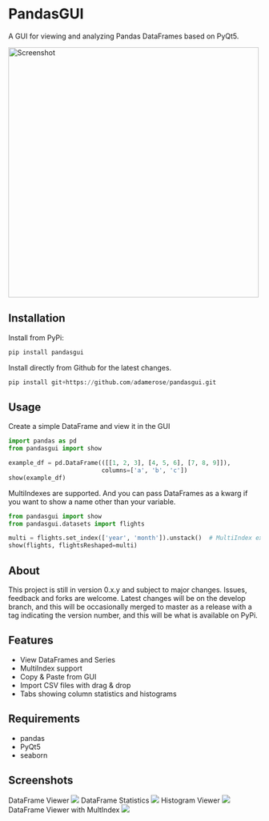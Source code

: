 # PandasGUI

A GUI for viewing and analyzing Pandas DataFrames based on PyQt5.

<img src="https://raw.githubusercontent.com/adamerose/pandasgui/master/docs/screenshot1.png" alt="Screenshot" width="500"/>

## Installation

Install from PyPi:

```python
pip install pandasgui
```

Install directly from Github for the latest changes.

```python
pip install git+https://github.com/adamerose/pandasgui.git
```


## Usage
Create a simple DataFrame and view it in the GUI
```python
import pandas as pd
from pandasgui import show

example_df = pd.DataFrame(([[1, 2, 3], [4, 5, 6], [7, 8, 9]]),
                          columns=['a', 'b', 'c'])
show(example_df)
```

MultiIndexes are supported. And you can pass DataFrames as a kwarg if you want to show a name other than your variable.
```python
from pandasgui import show
from pandasgui.datasets import flights

multi = flights.set_index(['year', 'month']).unstack()  # MultiIndex example
show(flights, flightsReshaped=multi)
```

## About
This project is still in version 0.x.y and subject to major changes. Issues, feedback and forks are welcome. 
Latest changes will be on the develop branch, and this will be occasionally merged to master as a release with a
tag indicating the version number, and this will be what is available on PyPi.

## Features
- View DataFrames and Series
- MultiIndex support
- Copy & Paste from GUI
- Import CSV files with drag & drop
- Tabs showing column statistics and histograms

## Requirements
- pandas
- PyQt5
- seaborn

## Screenshots
DataFrame Viewer
![](https://raw.githubusercontent.com/adamerose/pandasgui/master/docs/screenshot1.png)
DataFrame Statistics
![](https://raw.githubusercontent.com/adamerose/pandasgui/master/docs/screenshot2.png)
Histogram Viewer
![](https://raw.githubusercontent.com/adamerose/pandasgui/master/docs/screenshot3.png)
DataFrame Viewer with MultIndex
![](https://raw.githubusercontent.com/adamerose/pandasgui/master/docs/screenshot4.png)